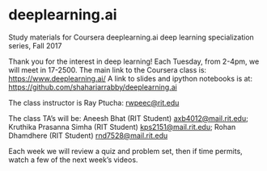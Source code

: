 # deeplearning.ai
Study materials for Coursera deeplearning.ai deep learning specialization series, Fall 2017

Thank you for the interest in deep learning!   Each Tuesday, from 2-4pm, we will meet in 17-2500.
The main link to the Coursera class is: https://www.deeplearning.ai/ 
A link to slides and ipython notebooks is at:  https://github.com/shahariarrabby/deeplearning.ai

The class instructor is Ray Ptucha: rwpeec@rit.edu

The class TA’s will be:
Aneesh Bhat (RIT Student) <axb4012@mail.rit.edu>; 
Kruthika Prasanna Simha (RIT Student) <kps2151@mail.rit.edu>; 
Rohan Dhamdhere (RIT Student) <rnd7528@mail.rit.edu>

Each week we will review a quiz and problem set, then if time permits, watch a few of the next week’s videos.

